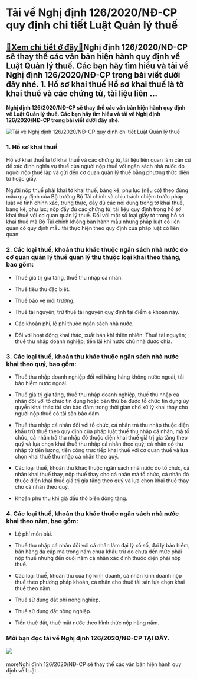 Tải về Nghị định 126/2020/NĐ-CP quy định chi tiết Luật Quản lý thuế
===================================================================

[:gift:Xem chi tiết ở đây:gift:](https://hddtvn.com/tai-ve-nghi-dinh-126-2020-nd-cp-quy-dinh-chi-tiet-luat-quan-ly-thue-2/)Nghị định 126/2020/NĐ-CP sẽ thay thế các văn bản hiện hành quy định về Luật Quản lý thuế. Các bạn hãy tìm hiểu và tải về Nghị định 126/2020/NĐ-CP trong bài viết dưới đây nhé. 1. Hồ sơ khai thuế Hồ sơ khai thuế là tờ khai thuế và các chứng từ, tài liệu liên …
------------------------------------------------------------------------------------------------------------------------------------------------------------------------------------------------------------------------------------------------------------------

**Nghị định 126/2020/NĐ-CP sẽ thay thế các văn bản hiện hành quy định về Luật Quản lý thuế. Các bạn hãy tìm hiểu và tải về Nghị định 126/2020/NĐ-CP trong bài viết dưới đây nhé.**


![Tải về Nghị định 126/2020/NĐ-CP quy định chi tiết Luật Quản lý thuế](https://hddtvn.com/wp-content/uploads/2021/01/Kettani-Law-Firm-1.jpg)


### 1. Hồ sơ khai thuế


Hồ sơ khai thuế là tờ khai thuế và các chứng từ, tài liệu liên quan làm căn cứ để xác định nghĩa vụ thuế của người nộp thuế với ngân sách nhà nước do người nộp thuế lập và gửi đến cơ quan quản lý thuế bằng phương thức điện tử hoặc giấy.


Người nộp thuế phải khai tờ khai thuế, bảng kê, phụ lục (nếu có) theo đúng mẫu quy định của Bộ trưởng Bộ Tài chính và chịu trách nhiệm trước pháp luật về tính chính xác, trung thực, đầy đủ các nội dung trong tờ khai thuế, bảng kê, phụ lục; nộp đầy đủ các chứng từ, tài liệu quy định trong hồ sơ khai thuế với cơ quan quản lý thuế. Đối với một số loại giấy tờ trong hồ sơ khai thuế mà Bộ Tài chính không ban hành mẫu nhưng pháp luật có liên quan có quy định mẫu thì thực hiện theo quy định của pháp luật có liên quan.


### 2. Các loại thuế, khoản thu khác thuộc ngân sách nhà nước do cơ quan quản lý thuế quản lý thu thuộc loại khai theo tháng, bao gồm:




* Thuế giá trị gia tăng, thuế thu nhập cá nhân.

* Thuế tiêu thụ đặc biệt.

* Thuế bảo vệ môi trường.

* Thuế tài nguyên, trừ thuế tài nguyên quy định tại điểm e khoản này.

* Các khoản phí, lệ phí thuộc ngân sách nhà nước.

* Đối với hoạt động khai thác, xuất bán khí thiên nhiên: Thuế tài nguyên; thuế thu nhập doanh nghiệp; tiền lãi khí nước chủ nhà được chia.



### 3. Các loại thuế, khoản thu khác thuộc ngân sách nhà nước khai theo quý, bao gồm:




* Thuế thu nhập doanh nghiệp đối với hãng hàng không nước ngoài, tái bảo hiểm nước ngoài.

* Thuế giá trị gia tăng, thuế thu nhập doanh nghiệp, thuế thu nhập cá nhân đối với tổ chức tín dụng hoặc bên thứ ba được tổ chức tín dụng ủy quyền khai thác tài sản bảo đảm trong thời gian chờ xử lý khai thay cho người nộp thuế có tài sản bảo đảm.

* Thuế thu nhập cá nhân đối với tổ chức, cá nhân trả thu nhập thuộc diện khấu trừ thuế theo quy định của pháp luật thuế thu nhập cá nhân, mà tổ chức, cá nhân trả thu nhập đó thuộc diện khai thuế giá trị gia tăng theo quý và lựa chọn khai thuế thu nhập cá nhân theo quý; cá nhân có thu nhập từ tiền lương, tiền công trực tiếp khai thuế với cơ quan thuế và lựa chọn khai thuế thu nhập cá nhân theo quý.

* Các loại thuế, khoản thu khác thuộc ngân sách nhà nước do tổ chức, cá nhân khai thuế thay, nộp thuế thay cho cá nhân mà tổ chức, cá nhân đó thuộc diện khai thuế giá trị gia tăng theo quý và lựa chọn khai thuế thay cho cá nhân theo quý.

* Khoản phụ thu khi giá dầu thô biến động tăng.



### 4. Các loại thuế, khoản thu khác thuộc ngân sách nhà nước khai theo năm, bao gồm:




* Lệ phí môn bài.

* Thuế thu nhập cá nhân đối với cá nhân làm đại lý xổ số, đại lý bảo hiểm, bán hàng đa cấp mà trong năm chưa khấu trừ do chưa đến mức phải nộp thuế nhưng đến cuối năm cá nhân xác định thuộc diện phải nộp thuế.

* Các loại thuế, khoản thu của hộ kinh doanh, cá nhân kinh doanh nộp thuế theo phương pháp khoán, cá nhân cho thuê tài sản lựa chọn khai thuế theo năm.

* Thuế sử dụng đất phi nông nghiệp.

* Thuế sử dụng đất nông nghiệp.

* Tiền thuê đất, thuê mặt nước theo hình thức nộp hàng năm.



### Mời bạn đọc tải về Nghị định 126/2020/NĐ-CP **TẠI ĐÂY**.


![](https://hddtvn.com/wp-content/uploads/2021/01/xeiM6RB.png)


#### 


moreNghị định 126/2020/NĐ-CP sẽ thay thế các văn bản hiện hành quy định về Luật…

